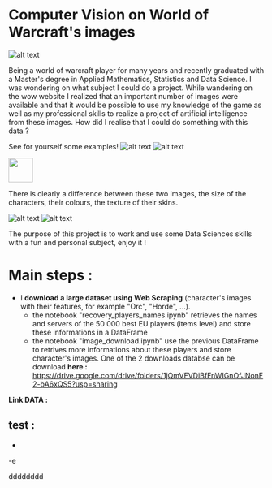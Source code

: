 # Computer Vision on World of Warcraft's images

![alt text](https://upload.wikimedia.org/wikipedia/fr/4/42/World_of_Warcraft_Shadowlands_Logo.png)

Being a world of warcraft player for many years and recently graduated with a Master's degree in Applied Mathematics, Statistics and Data Science. I was wondering on what subject I could do a project. 
While wandering on the wow website I realized that an important number of images were available and that it would be possible to use my knowledge of the game as well as my professional skills to realize a project of artificial intelligence from these images.
How did I realise that I could do something with this data ? 

See for yourself some examples!
![alt text](https://wow.zamimg.com/uploads/screenshots/normal/389945-gnome.jpg)
![alt text](https://wow.zamimg.com/uploads/screenshots/normal/858396-tauren.jpg)

<img src="hhttps://wow.zamimg.com/uploads/screenshots/normal/389945-gnome.jpg" width="48">


There is clearly a difference between these two images, the size of the characters, their colours, the texture of their skins.

![alt text](https://wow.zamimg.com/uploads/screenshots/normal/427531-humain.jpg)
![alt text](https://wow.zamimg.com/uploads/screenshots/normal/438665-orc.jpg)

The purpose of this project is to work and use some Data Sciences skills with a fun and personal subject, enjoy it !

 # Main steps :
 - I **download a large dataset using Web Scraping** (character's images with their features, for example "Orc", "Horde", ...). 
    - the notebook "recovery_players_names.ipynb" retrieves the names and servers of the 50 000 best EU players (items level) and store these informations in a DataFrame
    - the notebook "image_download.ipynb" use the previous DataFrame to retrives more informations about these players and store character's images.
      One of the 2 downloads databse can be download **here :** https://drive.google.com/drive/folders/1jQmVFVDiBfFnWIGnOfJNonF2-bA6xQS5?usp=sharing







**Link DATA :** 

test :
 - 
 - 
 -e 
 
  dddddddd
 ##

